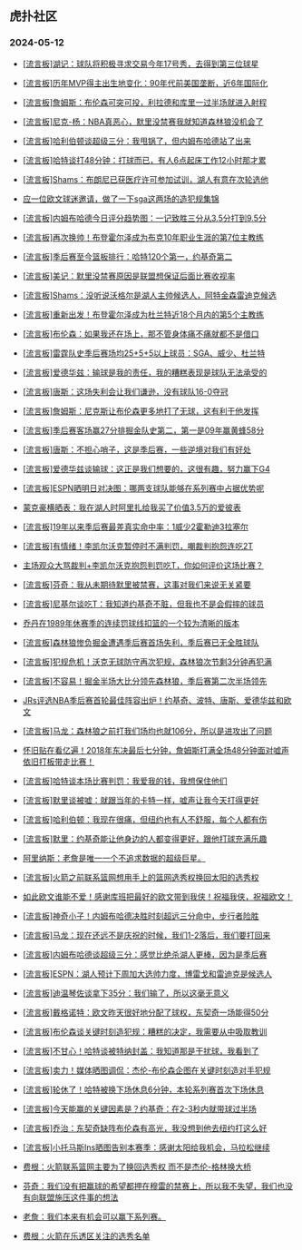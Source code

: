 ## 虎扑社区 
### 2024-05-12

+ [[流言板]湖记：球队将积极寻求交易今年17号秀，去得到第三位球星](https://bbs.hupu.com/626293783.html)

+ [[流言板]历年MVP得主出生地变化：90年代前美国垄断，近6年国际化](https://bbs.hupu.com/626292788.html)

+ [[流言板]詹姆斯：布伦森可突可投，利拉德和库里一过半场就进入射程](https://bbs.hupu.com/626290909.html)

+ [[流言板]尼克-杨：NBA真恶心，默里没禁赛我就知道森林狼没机会了](https://bbs.hupu.com/626280883.html)

+ [[流言板]哈利伯顿谈超级三分：我甩锅了，但内姆布哈德站了出来](https://bbs.hupu.com/626285583.html)

+ [[流言板]哈特谈打48分钟：打球而已，有人6点起床工作12小时那才累](https://bbs.hupu.com/626276752.html)

+ [[流言板]Shams：布朗尼已获医疗许可参加试训，湖人有意在次轮选他](https://bbs.hupu.com/626283496.html)

+ [应一位欧文球迷邀请，做了一下sga这两场的造犯规集锦](https://bbs.hupu.com/626282704.html)

+ [[流言板]内姆布哈德今日评分趋势图：一记致胜三分从3.5分打到9.5分](https://bbs.hupu.com/626283003.html)

+ [[流言板]再次换帅！布登霍尔泽成为布克10年职业生涯的第7位主教练](https://bbs.hupu.com/626293847.html)

+ [[流言板]季后赛至今篮板排行：哈特120个第一，约基奇第二](https://bbs.hupu.com/626293371.html)

+ [[流言板]美记：默里没禁赛原因是联盟想保证后面比赛收视率](https://bbs.hupu.com/626282055.html)

+ [[流言板]Shams：没听说沃格尔是湖人主帅候选人，阿特金森雷迪克候选](https://bbs.hupu.com/626282337.html)

+ [[流言板]重新出发！布登霍尔泽成为杜兰特近18个月内的第5个主教练](https://bbs.hupu.com/626294408.html)

+ [[流言板]布伦森：如果我还在场上，那不管身体痛不痛就都不是借口](https://bbs.hupu.com/626287342.html)

+ [[流言板]雷霆队史季后赛场均25+5+5以上球员：SGA、威少、杜兰特](https://bbs.hupu.com/626293605.html)

+ [[流言板]爱德华兹：输球是我的责任，我的糟糕表现是球队无法承受的](https://bbs.hupu.com/626281937.html)

+ [[流言板]唐斯：这场失利会让我们谦逊，没有球队16-0夺冠](https://bbs.hupu.com/626286074.html)

+ [[流言板]詹姆斯：尼克斯让布伦森更多地打了无球，这有利于他发挥](https://bbs.hupu.com/626289140.html)

+ [[流言板]季后赛客场赢27分排掘金队史第二，第一是09年赢黄蜂58分](https://bbs.hupu.com/626281814.html)

+ [[流言板]唐斯：不担心哨子，这是季后赛，一些逆境对我们有好处](https://bbs.hupu.com/626282159.html)

+ [[流言板]爱德华兹谈输球：这正是我们想要的，这很有趣，努力赢下G4](https://bbs.hupu.com/626281856.html)

+ [[流言板]ESPN晒明日对决图：哪两支球队能够在系列赛中占据优势呢](https://bbs.hupu.com/626293674.html)

+ [蒙克豪横晒表：我在湖人时阿里扎给我买了价值3.5万的爱彼表](https://bbs.hupu.com/626281712.html)

+ [[流言板]19年以来季后赛最差真实命中率：1威少2霍勒迪3拉塞尔](https://bbs.hupu.com/626281515.html)

+ [[流言板]有情绪！李凯尔沃克暂停时不满判罚，嘲裁判抱怨连吃2T](https://bbs.hupu.com/626280966.html)

+ [主场观众大骂裁判+李凯尔沃克抱怨判罚吃T，你如何评价这场比赛？](https://bbs.hupu.com/626281205.html)

+ [[流言板]芬奇：我从未期待默里被禁赛，这事对我们来说无关紧要](https://bbs.hupu.com/626281638.html)

+ [[流言板]尼基尔谈吃T：我知道约基奇不脏，但我也不是会假摔的球员](https://bbs.hupu.com/626286618.html)

+ [乔丹在1989年休赛季的连续罚球线扣篮的一个较为清晰的版本](https://bbs.hupu.com/626282301.html)

+ [[流言板]森林狼惨负掘金遭遇季后赛首场失利，季后赛已无全胜球队](https://bbs.hupu.com/626281164.html)

+ [[流言板]犯规危机！沃克无球防守再次犯规，森林狼次节剩3分钟再犯满](https://bbs.hupu.com/626279241.html)

+ [[流言板]不容易！掘金半场大比分领先森林狼，季后赛第二次半场领先](https://bbs.hupu.com/626279443.html)

+ [JRs评选NBA季后赛首轮最佳阵容出炉！约基奇、波特、唐斯、爱德华兹和欧文](https://bbs.hupu.com/626279713.html)

+ [[流言板]马龙：森林狼之前打我们场均也就106分，所以是进攻出了问题](https://bbs.hupu.com/626287008.html)

+ [怀旧贴在看亿遍！2018年东决最后七分钟，詹姆斯打满全场48分钟面对嘘声依旧打板带走比赛！](https://bbs.hupu.com/626291183.html)

+ [[流言板]哈特谈本场比赛判罚：我爱我的钱，我想保住他们](https://bbs.hupu.com/626292659.html)

+ [[流言板]默里谈被嘘：就跟当年的卡特一样，嘘声让我今天打得更好](https://bbs.hupu.com/626286007.html)

+ [[流言板]哈利伯顿：我现在很痛，但纽约也有人不舒服，每个人都有伤](https://bbs.hupu.com/626285892.html)

+ [[流言板]默里：约基奇能让他身边的人都变得更好，跟他打球充满乐趣](https://bbs.hupu.com/626286809.html)

+ [阿里纳斯：老詹是唯一一个不追求数据的超级巨星。](https://bbs.hupu.com/626289950.html)

+ [[流言板]火箭之前联系篮网想用手上的篮网选秀权换回太阳的选秀权](https://bbs.hupu.com/626281970.html)

+ [如此欧文谁能不爱！感谢库班把最好的欧文带到我侠！祝福我侠，祝福欧文！](https://bbs.hupu.com/626291260.html)

+ [[流言板]神奇小子！内姆布哈德决胜时刻超远三分命中，步行者险胜](https://bbs.hupu.com/626278093.html)

+ [[流言板]马龙：现在还远不是庆祝的时候，我们1-2落后，我们要打回来](https://bbs.hupu.com/626286712.html)

+ [[流言板]内姆布哈德谈超级三分：感觉比绝杀湖人更棒，因为是季后赛](https://bbs.hupu.com/626279313.html)

+ [[流言板]ESPN：湖人预计下周加大选帅力度，博雷戈和雷迪克是候选人](https://bbs.hupu.com/626278525.html)

+ [[流言板]迪温琴佐谈拿下35分：我们输了，所以这毫无意义](https://bbs.hupu.com/626292776.html)

+ [[流言板]戴格诺特：欧文昨天很好地分配了球权，东契奇一场能得50分](https://bbs.hupu.com/626287819.html)

+ [[流言板]布伦森谈关键时刻造犯规：糟糕的决定，我需要从中吸取教训](https://bbs.hupu.com/626293107.html)

+ [[流言板]不甘心！哈特谈被特纳封盖：我知道那是干扰球，我看到了](https://bbs.hupu.com/626293219.html)

+ [[流言板]卖力！媒体晒图调侃：杰伦-布伦森企图在关键时刻造对手犯规](https://bbs.hupu.com/626278785.html)

+ [[流言板]轮休了！哈特被换下场休息6分钟，本轮系列赛首次下场休息](https://bbs.hupu.com/626277359.html)

+ [[流言板]今天能赢的关键因素是？约基奇：在2-3秒内就带球过半场](https://bbs.hupu.com/626281745.html)

+ [[流言板]乔治：东契奇缺阵布伦森有高光，我没想到他去纽约打这么好](https://bbs.hupu.com/626281198.html)

+ [[流言板]小托马斯Ins晒图告别本赛季：感谢太阳给我机会，马拉松继续](https://bbs.hupu.com/626287236.html)

+ [费根：火箭联系篮网主要为了换回选秀权 而不是杰伦-格林换大桥](https://bbs.hupu.com/626290345.html)

+ [芬奇：我们没有把赢球的希望都押在穆雷的禁赛上，所以我不失望，我们也没有向联盟施压这件事的想法](https://bbs.hupu.com/626283978.html)

+ [老詹：我们本来有机会可以赢下系列赛。](https://bbs.hupu.com/626289960.html)

+ [费根：火箭在乐透区关注的选秀名单](https://bbs.hupu.com/626290165.html)

